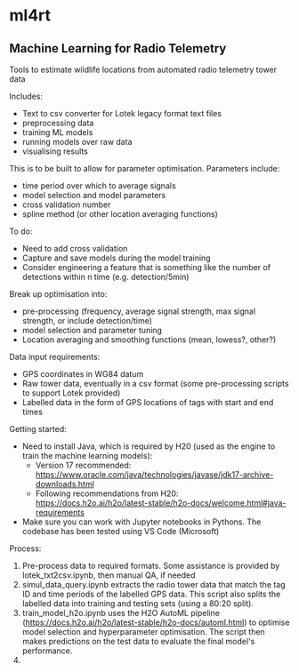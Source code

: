 # ml4rt

## Machine Learning for Radio Telemetry

Tools to estimate wildlife locations from automated radio telemetry tower data

Includes:
- Text to csv converter for Lotek legacy format text files
- preprocessing data
- training ML models
- running models over raw data
- visualising results

This is to be built to allow for parameter optimisation. Parameters include:
- time period over which to average signals
- model selection and model parameters
- cross validation number
- spline method (or other location averaging functions)

To do:
- Need to add cross validation
- Capture and save models during the model training
- Consider engineering a feature that is something like the number of detections within n time (e.g. detection/5min)

Break up optimisation into:
- pre-processing (frequency, average signal strength, max signal strength, or include detection/time)
- model selection and parameter tuning
- Location averaging and smoothing functions (mean, lowess?, other?)

Data input requirements:
- GPS coordinates in WG84 datum
- Raw tower data, eventually in a csv format (some pre-processing scripts to support Lotek provided)
- Labelled data in the form of GPS locations of tags with start and end times

Getting started:
- Need to install Java, which is required by H20 (used as the engine to train the machine learning models):
    - Version 17 recommended: https://www.oracle.com/java/technologies/javase/jdk17-archive-downloads.html
    - Following recommendations from H20: https://docs.h2o.ai/h2o/latest-stable/h2o-docs/welcome.html#java-requirements
- Make sure you can work with Jupyter notebooks in Pythons. The codebase has been tested using VS Code (Microsoft)


Process:
1. Pre-process data to required formats. Some assistance is provided by lotek_txt2csv.ipynb, then manual QA, if needed
2. simul_data_query.ipynb extracts the radio tower data that match the tag ID and time periods of the labelled GPS data. This script also splits the labelled data into training and testing sets (using a 80:20 split).
3. train_model_h2o.ipynb uses the H2O AutoML pipeline (https://docs.h2o.ai/h2o/latest-stable/h2o-docs/automl.html) to optimise model selection and hyperparameter optimisation. The script then makes predictions on the test data to evaluate the final model's performance.
4. 